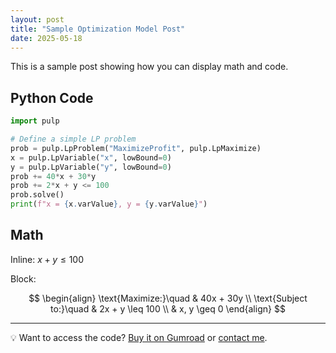 ```yaml
---
layout: post
title: "Sample Optimization Model Post"
date: 2025-05-18
---
```



This is a sample post showing how you can display math and code.

## Python Code

```python
import pulp

# Define a simple LP problem
prob = pulp.LpProblem("MaximizeProfit", pulp.LpMaximize)
x = pulp.LpVariable("x", lowBound=0)
y = pulp.LpVariable("y", lowBound=0)
prob += 40*x + 30*y
prob += 2*x + y <= 100
prob.solve()
print(f"x = {x.varValue}, y = {y.varValue}")
```

## Math

Inline: $x + y \leq 100$

Block:

$$
\begin{align}
\text{Maximize:}\quad & 40x + 30y \\
\text{Subject to:}\quad & 2x + y \leq 100 \\
& x, y \geq 0
\end{align}
$$

---

💡 Want to access the code? [Buy it on Gumroad](https://gumroad.com/) or [contact me](mailto:josielc1226@gmail.com).
